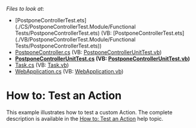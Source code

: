 <!-- default file list -->
*Files to look at*:

* [PostponeControllerTest.ets](./CS/PostponeControllerTest.Module/Functional Tests/PostponeControllerTest.ets) (VB: [PostponeControllerTest.ets](./VB/PostponeControllerTest.Module/Functional Tests/PostponeControllerTest.ets))
* [PostponeController.cs](./CS/PostponeControllerTest.Module/PostponeController.cs) (VB: [PostponeControllerUnitTest.vb](./VB/PostponeControllerTest.Module/PostponeControllerUnitTest.vb))
* **[PostponeControllerUnitTest.cs](./CS/PostponeControllerTest.Module/PostponeControllerUnitTest.cs) (VB: [PostponeControllerUnitTest.vb](./VB/PostponeControllerTest.Module/PostponeControllerUnitTest.vb))**
* [Task.cs](./CS/PostponeControllerTest.Module/Task.cs) (VB: [Task.vb](./VB/PostponeControllerTest.Module/Task.vb))
* [WebApplication.cs](./CS/PostponeControllerTest.Web/ApplicationCode/WebApplication.cs) (VB: [WebApplication.vb](./VB/PostponeControllerTest.Web/ApplicationCode/WebApplication.vb))
<!-- default file list end -->
# How to: Test an Action


<p>This example illustrates how to test a custom Action. The complete description is available in the <a href="http://documentation.devexpress.com/#Xaf/CustomDocument3218"><u>How to: Test an Action</u></a> help topic.</p>

<br/>



